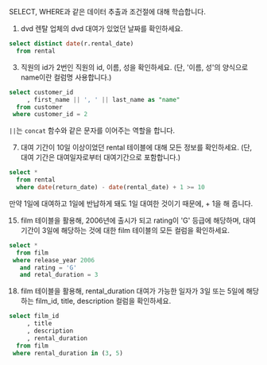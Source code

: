SELECT, WHERE과 같은 데이터 추출과 조건절에 대해 학습합니다.

1. dvd 렌탈 업체의 dvd 대여가 있었던 날짜를 확인하세요.
```sql
select distinct date(r.rental_date)
  from rental
```

3. 직원의 id가 2번인 직원의 id, 이름, 성을 확인하세요.
(단, '이름, 성'의 양식으로 name이란 컬럼명 사용합니다.)
```sql
select customer_id
     , first_name || ', ' || last_name as "name"
  from customer
 where customer_id = 2
```

<code>||</code>는 <code>concat</code> 함수와 같은 문자를 이어주는 역할을 합니다.

7. 대여 기간이 10일 이상이었던 rental 테이블에 대해 모든 정보를 확인하세요.
(단, 대여 기간은 대여일자로부터 대여기간으로 포함합니다.)
```sql
select *
  from rental
  where date(return_date) - date(rental_date) + 1 >= 10
```

만약 1일에 대여하고 1일에 반납하게 돼도 1일 대여한 것이기 때문에, + 1을 해 줍니다.

15.  film 테이블을 활용해, 2006년에 출시가 되고 rating이 'G' 등급에 해당하며, 대여기간이 3일에 해당하는 것에 대한 film 테이블의 모든 컬럼을 확인하세요.
```sql
select *
  from film
 where release_year 2006
   and rating = 'G'
   and retal_duration = 3
```

18. film 테이블을 활용해, rental_duration 대여가 가능한 일자가 3일 또는 5일에 해당하는 film_id, title, description 컬럼을 확인하세요.
```sql
select film_id
     , title
     , description
     , rental_duration  
  from film
 where rental_duration in (3, 5)
```

